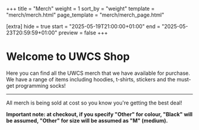 +++
title = "Merch"
weight = 1
sort_by = "weight"
template = "merch/merch.html"
page_template = "merch/merch_page.html"

[extra]
hide = true
start = "2025-05-19T21:00:00+01:00"
end = "2025-05-23T20:59:59+01:00"
preview = false
+++

# Welcome to UWCS Shop

Here you can find all the UWCS merch that we have available for purchase. We have a range of items including hoodies, t-shirts, stickers and the must-get programming socks!

***

All merch is being sold at cost so you know you're getting the best deal!

**Important note: at checkout, if you specify "Other" for colour, "Black" will be assumed, "Other" for size will be assumed as "M" (medium).**